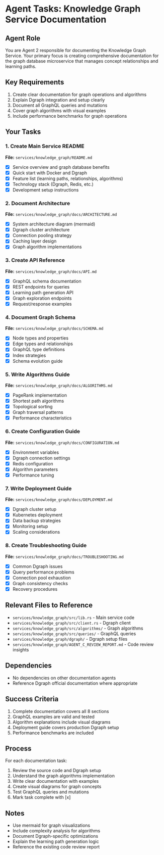 # Agent Tasks: Knowledge Graph Service Documentation

## Agent Role

You are Agent 2 responsible for documenting the Knowledge Graph Service. Your primary focus is creating comprehensive documentation for the graph database microservice that manages concept relationships and learning paths.

## Key Requirements

1. Create clear documentation for graph operations and algorithms
2. Explain Dgraph integration and setup clearly
3. Document all GraphQL queries and mutations
4. Cover graph algorithms with visual examples
5. Include performance benchmarks for graph operations

## Your Tasks

### 1. Create Main Service README
**File:** `services/knowledge_graph/README.md`
- [x] Service overview and graph database benefits
- [x] Quick start with Docker and Dgraph
- [x] Feature list (learning paths, relationships, algorithms)
- [x] Technology stack (Dgraph, Redis, etc.)
- [x] Development setup instructions

### 2. Document Architecture
**File:** `services/knowledge_graph/docs/ARCHITECTURE.md`
- [x] System architecture diagram (mermaid)
- [x] Dgraph cluster architecture
- [x] Connection pooling strategy
- [x] Caching layer design
- [x] Graph algorithm implementations

### 3. Create API Reference
**File:** `services/knowledge_graph/docs/API.md`
- [x] GraphQL schema documentation
- [x] REST endpoints for queries
- [x] Learning path generation API
- [x] Graph exploration endpoints
- [x] Request/response examples

### 4. Document Graph Schema
**File:** `services/knowledge_graph/docs/SCHEMA.md`
- [x] Node types and properties
- [x] Edge types and relationships
- [x] GraphQL type definitions
- [x] Index strategies
- [x] Schema evolution guide

### 5. Write Algorithms Guide
**File:** `services/knowledge_graph/docs/ALGORITHMS.md`
- [x] PageRank implementation
- [x] Shortest path algorithms
- [x] Topological sorting
- [x] Graph traversal patterns
- [x] Performance characteristics

### 6. Create Configuration Guide
**File:** `services/knowledge_graph/docs/CONFIGURATION.md`
- [x] Environment variables
- [x] Dgraph connection settings
- [x] Redis configuration
- [x] Algorithm parameters
- [x] Performance tuning

### 7. Write Deployment Guide
**File:** `services/knowledge_graph/docs/DEPLOYMENT.md`
- [x] Dgraph cluster setup
- [x] Kubernetes deployment
- [x] Data backup strategies
- [x] Monitoring setup
- [x] Scaling considerations

### 8. Create Troubleshooting Guide
**File:** `services/knowledge_graph/docs/TROUBLESHOOTING.md`
- [x] Common Dgraph issues
- [x] Query performance problems
- [x] Connection pool exhaustion
- [x] Graph consistency checks
- [x] Recovery procedures

## Relevant Files to Reference

- `services/knowledge_graph/src/lib.rs` - Main service code
- `services/knowledge_graph/src/client.rs` - Dgraph client
- `services/knowledge_graph/src/algorithms/` - Graph algorithms
- `services/knowledge_graph/src/queries/` - GraphQL queries
- `services/knowledge_graph/dgraph/` - Dgraph setup files
- `services/knowledge_graph/AGENT_C_REVIEW_REPORT.md` - Code review insights

## Dependencies

- No dependencies on other documentation agents
- Reference Dgraph official documentation where appropriate

## Success Criteria

1. Complete documentation covers all 8 sections
2. GraphQL examples are valid and tested
3. Algorithm explanations include visual diagrams
4. Deployment guide covers production Dgraph setup
5. Performance benchmarks are included

## Process

For each documentation task:
1. Review the source code and Dgraph setup
2. Understand the graph algorithms implementation
3. Write clear documentation with examples
4. Create visual diagrams for graph concepts
5. Test GraphQL queries and mutations
6. Mark task complete with [x]

## Notes

- Use mermaid for graph visualizations
- Include complexity analysis for algorithms
- Document Dgraph-specific optimizations
- Explain the learning path generation logic
- Reference the existing code review report
